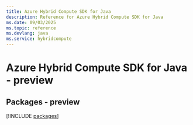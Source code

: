 ```yaml
---
title: Azure Hybrid Compute SDK for Java
description: Reference for Azure Hybrid Compute SDK for Java
ms.date: 09/03/2025
ms.topic: reference
ms.devlang: java
ms.service: hybridcompute
---
```

# Azure Hybrid Compute SDK for Java - preview
## Packages - preview
[!INCLUDE [packages](hybrid-compute-index.md)]